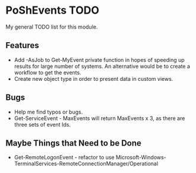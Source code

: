 # PoShEvents TODO

My general TODO list for this module.

## Features

* Add -AsJob to Get-MyEvent private function in hopes of speeding up results for large number of systems. An alternative would be to create a workflow to get the events.
* Create new object type in order to present data in custom views.

## Bugs

* Help me find typos or bugs.
* Get-ServiceEvent - MaxEvents will return MaxEvents x 3, as there are three sets of event Ids.

## Maybe Things that Need to be Done

* Get-RemoteLogonEvent - refactor to use Microsoft-Windows-TerminalServices-RemoteConnectionManager/Operational
